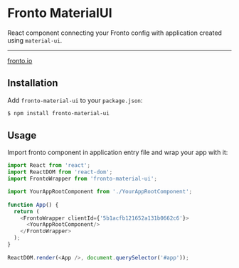 # Fronto MaterialUI

React component connecting your Fronto config with application created using `material-ui`.

---

[fronto.io](http://fronto.io/)

## Installation

Add `fronto-material-ui` to your `package.json`:
```bash
$ npm install fronto-material-ui
```

## Usage

Import fronto component in application entry file and wrap your app with it:
```javascript
import React from 'react';
import ReactDOM from 'react-dom';
import FrontoWrapper from 'fronto-material-ui';

import YourAppRootComponent from './YourAppRootComponent';
 
function App() {
  return (
    <FrontoWrapper clientId={'5b1acfb121652a131b0662c6'}>
      <YourAppRootComponent/>
    </FrontoWrapper>
  );
}
 
ReactDOM.render(<App />, document.querySelector('#app'));

```
